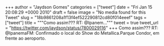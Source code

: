 
+++
author = "Jaydson Gomes"
categories = ["tweet"]
date = "Fri Jan 15 20:08:29 +0000 2010"
draft = false
image = "No media found for this Tweet"
slug = "18b9861208a1f13f4ef522290812cd80f014eeef"
tags = ["tweet"]
title = """Como assim??? RT: @Ipanem..."""
tweet = true
tweet_url = "https://twitter.com/jaydson/status/7800029116"
+++
Como assim??? RT: @IpanemaFM: Confirmado o local do Show do Metallica.Parque Condor, em frente ao aeroporto.

